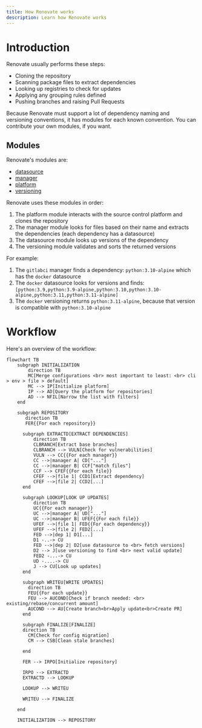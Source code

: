 ```yaml
---
title: How Renovate works
description: Learn how Renovate works
---
```


# Introduction

Renovate usually performs these steps:

- Cloning the repository
- Scanning package files to extract dependencies
- Looking up registries to check for updates
- Applying any grouping rules defined
- Pushing branches and raising Pull Requests

Because Renovate must support a lot of dependency naming and versioning conventions, it has modules for each known convention.
You can contribute your own modules, if you want.

## Modules

Renovate's modules are:

- [datasource](../modules/datasource/index.md)
- [manager](../modules/manager/index.md)
- [platform](../modules/platform/index.md)
- [versioning](../modules/versioning/index.md)

Renovate uses these modules in order:

1. The platform module interacts with the source control platform and clones the repository
1. The manager module looks for files based on their name and extracts the dependencies (each dependency has a datasource)
1. The datasource module looks up versions of the dependency
1. The versioning module validates and sorts the returned versions

For example:

1. The `gitlabci` manager finds a dependency: `python:3.10-alpine` which has the `docker` datasource
2. The `docker` datasource looks for versions and finds: `[python:3.9,python:3.9-alpine,python:3.10,python:3.10-alpine,python:3.11,python:3.11-alpine]`
3. The `docker` versioning returns `python:3.11-alpine`, because that version is compatible with `python:3.10-alpine`

# Workflow

Here's an overview of the workflow:

```mermaid
flowchart TB
    subgraph INITIALIZATION
        direction TB
        MC[Merge configurations <br> most important to least: <br> cli > env > file > default]
        MC --> IP[Initialize platform]
        IP --> AD[Query the platform for repositories]
        AD --> NFIL[Narrow the list with filters]
    end

    subgraph REPOSITORY
       direction TB
       FER{{For each repository}}

      subgraph EXTRACTD[EXTRACT DEPENDENCIES]
          direction TB
          CLBRANCH[Extract base branches]
          CLBRANCH --> VULN[Check for vulnerabilities]
          VULN --> CC{{For each manager}}
          CC -->|manager A| CD["..."]
          CC -->|manager B| CCF["match files"]
          CCF --> CFEF{{For each file}}
          CFEF -->|file 1| CCD1[Extract dependency]
          CFEF -->|file 2| CCD2[...]
      end

      subgraph LOOKUP[LOOK UP UPDATES]
          direction TB
          UC{{For each manager}}
          UC -->|manager A| UD["..."]
          UC -->|manager B| UFEF{{For each file}}
          UFEF -->|file 1| FED{{For each dependency}}
          UFEF -->|file 2| FED2[...]
          FED -->|dep 1| D1[...]
          D1 -..-> CU
          FED -->|dep 2| D2[use datasource to <br> fetch versions]
          D2 --> J[use versioning to find <br> next valid update]
          FED2 -...-> CU
          UD -....-> CU
          J --> CU[Look up updates]
      end

      subgraph WRITEU[WRITE UPDATES]
        direction TB
        FEU{{For each update}}
        FEU --> AUCOND[Check if branch needed: <br> existing/rebase/concurrent amount]
        AUCOND --> AU[Create branch<br>Apply update<br>Create PR]
      end

      subgraph FINALIZE[FINALIZE]
      direction TB
        CM[Check for config migration]
        CM --> CSB[Clean stale branches]

      end

      FER --> IRPO[Initialize repository]

      IRPO --> EXTRACTD
      EXTRACTD --> LOOKUP

      LOOKUP --> WRITEU

      WRITEU --> FINALIZE

    end

    INITIALIZATION --> REPOSITORY
```
